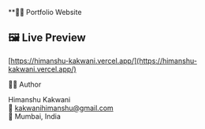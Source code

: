**🧑‍🚀 Portfolio Website 

## 🖼️ Live Preview

[https://himanshu-kakwani.vercel.app/](https://himanshu-kakwani.vercel.app/)

🧑‍💻 Author

Himanshu Kakwani
<br>
📧 kakwanihimanshu@gmail.com
<br>
📍 Mumbai, India